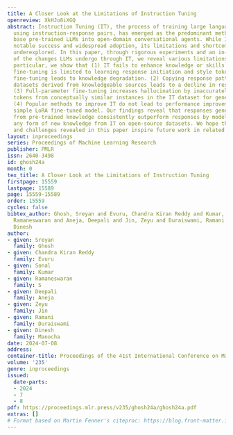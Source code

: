 ```yaml
---
title: A Closer Look at the Limitations of Instruction Tuning
openreview: XkHJo8iXGQ
abstract: Instruction Tuning (IT), the process of training large language models (LLMs)
  using instruction-response pairs, has emerged as the predominant method for transforming
  base pre-trained LLMs into open-domain conversational agents. While IT has achieved
  notable success and widespread adoption, its limitations and shortcomings remain
  underexplored. In this paper, through rigorous experiments and an in-depth analysis
  of the changes LLMs undergo through IT, we reveal various limitations of IT. In
  particular, we show that (1) IT fails to enhance knowledge or skills in LLMs. LoRA
  fine-tuning is limited to learning response initiation and style tokens, and full-parameter
  fine-tuning leads to knowledge degradation. (2) Copying response patterns from IT
  datasets derived from knowledgeable sources leads to a decline in response quality.
  (3) Full-parameter fine-tuning increases hallucination by inaccurately borrowing
  tokens from conceptually similar instances in the IT dataset for generating responses.
  (4) Popular methods to improve IT do not lead to performance improvements over a
  simple LoRA fine-tuned model. Our findings reveal that responses generated solely
  from pre-trained knowledge consistently outperform responses by models that learn
  any form of new knowledge from IT on open-source datasets. We hope the insights
  and challenges revealed in this paper inspire future work in related directions.
layout: inproceedings
series: Proceedings of Machine Learning Research
publisher: PMLR
issn: 2640-3498
id: ghosh24a
month: 0
tex_title: A Closer Look at the Limitations of Instruction Tuning
firstpage: 15559
lastpage: 15589
page: 15559-15589
order: 15559
cycles: false
bibtex_author: Ghosh, Sreyan and Evuru, Chandra Kiran Reddy and Kumar, Sonal and S,
  Ramaneswaran and Aneja, Deepali and Jin, Zeyu and Duraiswami, Ramani and Manocha,
  Dinesh
author:
- given: Sreyan
  family: Ghosh
- given: Chandra Kiran Reddy
  family: Evuru
- given: Sonal
  family: Kumar
- given: Ramaneswaran
  family: S
- given: Deepali
  family: Aneja
- given: Zeyu
  family: Jin
- given: Ramani
  family: Duraiswami
- given: Dinesh
  family: Manocha
date: 2024-07-08
address:
container-title: Proceedings of the 41st International Conference on Machine Learning
volume: '235'
genre: inproceedings
issued:
  date-parts:
  - 2024
  - 7
  - 8
pdf: https://proceedings.mlr.press/v235/ghosh24a/ghosh24a.pdf
extras: []
# Format based on Martin Fenner's citeproc: https://blog.front-matter.io/posts/citeproc-yaml-for-bibliographies/
---
```


